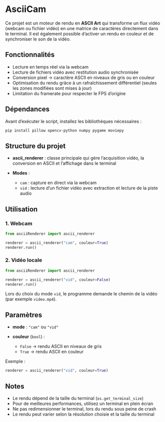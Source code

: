 # AsciiCam

Ce projet est un moteur de rendu en **ASCII Art** qui transforme un flux vidéo (webcam ou fichier vidéo) en une matrice de caractères directement dans le terminal. Il est également possible d’activer un rendu en couleur et de synchroniser le son de la vidéo.

## Fonctionnalités

* Lecture en temps réel via la webcam
* Lecture de fichiers vidéo avec restitution audio synchronisée
* Conversion pixel → caractère ASCII en niveaux de gris ou en couleur
* Optimisation du rendu grâce à un rafraîchissement différentiel (seules les zones modifiées sont mises à jour)
* Limitation du framerate pour respecter le FPS d’origine

## Dépendances

Avant d’exécuter le script, installez les bibliothèques nécessaires :

```bash
pip install pillow opencv-python numpy pygame moviepy
```

## Structure du projet

* **ascii\_renderer** : classe principale qui gère l’acquisition vidéo, la conversion en ASCII et l’affichage dans le terminal
* **Modes** :

  * `cam` : capture en direct via la webcam
  * `vid` : lecture d’un fichier vidéo avec extraction et lecture de la piste audio

## Utilisation

### 1. Webcam

```python
from asciiRenderer import ascii_renderer

renderer = ascii_renderer("cam", couleur=True)
renderer.run()
```

### 2. Vidéo locale

```python
from asciiRenderer import ascii_renderer

renderer = ascii_renderer("vid", couleur=False)
renderer.run()
```

Lors du choix du mode `vid`, le programme demande le chemin de la vidéo (par exemple `video.mp4`).

## Paramètres

* **mode** : `"cam"` ou `"vid"`
* **couleur** (`bool`) :

  * `False` → rendu ASCII en niveaux de gris
  * `True` → rendu ASCII en couleur

Exemple :

```python
renderer = ascii_renderer("vid", couleur=True)
```

## Notes

* Le rendu dépend de la taille du terminal (`os.get_terminal_size`)
* Pour de meilleures performances, utilisez un terminal en plein écran
* Ne pas redimensionner le terminal, lors du rendu sous peine de crash
* Le rendu peut varier selon la résolution choisie et la taille du terminal